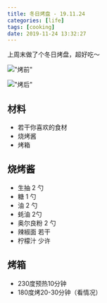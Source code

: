 ```yaml
---
title: 冬日烤盘 - 19.11.24
categories: [life]
tags: [cooking]
date: 2019-11-24 13:32:27
---
```


上周末做了个冬日烤盘，超好吃～

!["烤前"](//static.wuyuying.com/life/IMG_20191123_123312-01.jpg)

!["烤后"](//static.wuyuying.com/life/IMG_20191123_134411-01.jpg)

## 材料
- 若干你喜欢的食材
- 烧烤酱
- 烤箱

## 烧烤酱
- 生抽 2 勺
- 糖 1 勺
- 油 2 勺
- 蚝油 2勺
- 奥尔良粉 2 勺
- 辣椒面 若干
- 柠檬汁 少许

## 烤箱
- 230度预热10分钟
- 180度烤20-30分钟（看情况）